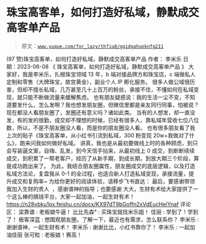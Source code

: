 # 珠宝高客单，如何打造好私域，静默成交高客单产品

> 原文：[`www.yuque.com/for_lazy/thfiu8/ggidgahuoknfg211`](https://www.yuque.com/for_lazy/thfiu8/ggidgahuoknfg211)

<ne-h2 id="556cf044" data-lake-id="556cf044"><ne-heading-ext><ne-heading-anchor></ne-heading-anchor><ne-heading-fold></ne-heading-fold></ne-heading-ext><ne-heading-content><ne-text id="u0ac101e9">(97 赞)珠宝高客单，如何打造好私域，静默成交高客单产品</ne-text></ne-heading-content></ne-h2> <ne-p id="u22d8ae71" data-lake-id="u22d8ae71"><ne-text id="uf4caa25c">作者： 李米乐</ne-text></ne-p> <ne-p id="u9d9352c1" data-lake-id="u9d9352c1"><ne-text id="uce44dd73">日期：2023-06-08</ne-text></ne-p> <ne-p id="u9891bcaf" data-lake-id="u9891bcaf"><ne-text id="u4fbd2dd6">《 珠宝高客单，如何打造好私域，静默成交高客单产品 》</ne-text></ne-p> <ne-p id="u8cb8410a" data-lake-id="u8cb8410a"><ne-text id="u061c8f7c">大家好，我是李米乐，扎根珠宝领域 13 年，b 端对接品牌方和珠宝店，c 端做私人定制和零售（大牌珠宝，故宫黄金），副业个人 IP 孵化服务。</ne-text></ne-p> <ne-p id="u0f4ef6f8" data-lake-id="u0f4ef6f8"><ne-text id="u855cfe80">很多人做公域很历害，但却不擅长私域，几万甚至几十上百万的粉丝，承接不住，不懂如何在私域变现，就只能不断做流量来缓解焦虑。</ne-text></ne-p> <ne-p id="u7d76d643" data-lake-id="u7d76d643"><ne-text id="u75bccf7c">也有朋友疑惑说：我的生活一尘不变，不知道要发什么，怎么发啊？我也想发朋友圈，但微信里都是亲友同行同事，怕被</ne-text><ne-text id="u991dd502" ne-bold="true">说</ne-text><ne-text id="u68a6a891">？现在都没人看朋友圈了，发圈还有意义吗？诸如此类。</ne-text></ne-p> <ne-p id="u613eeeca" data-lake-id="u613eeeca"><ne-text id="u03a3e481">当有的人想发，却一直没发，有的发的很勤，成交却不理想的时候，已经有很多人，靠私域年营收七位八位数，所以，不是不朋友圈没人看，而是你的朋友圈没人看。</ne-text></ne-p> <ne-p id="u42f67db5" data-lake-id="u42f67db5"><ne-text id="u556b0263">也有很多朋友看了我上次的贴子《珠宝高客单，从小红书引流到私域，300 粉变现 20w+我做对了什么》，跑来问我如何做好私域。</ne-text></ne-p> <ne-p id="u44f78688" data-lake-id="u44f78688"><ne-text id="uc3410a56">讲真，我也是从最初要做线上时的各种顾虑，到只会写装逼文案，自嗨、乱发，到今天信手拈来，从最初线上 0 成交，到断断续续成交，到积累了一帮老客户，经历了从新手期，到成长期，到放大期三个阶段，算是成功跑出来了。</ne-text></ne-p> <ne-p id="u1585fd22" data-lake-id="u1585fd22"><ne-text id="ub0f18b4e">为此，我结合朋友圈属性，朋友圈成交的底层逻辑，以及打造私域方法论，复盘我从 0-1 的全过程，也适合新人打造私域变现，承接流量，提升成交和复购率~</ne-text></ne-p> <ne-p id="u89d1322b" data-lake-id="u89d1322b"><ne-text id="u196b85a5">为给你更好的阅读体验，请移步飞书直达：</ne-text></ne-p> <ne-p id="ued02828b" data-lake-id="ued02828b"><ne-text id="u5c3fafe3">最后，要感谢带领我加入生财的贵人  ，感谢谱神的指导；也要感谢 大大，生财有术给大家提供了一个这么棒的搞钱平台，大家一起加油，一起生财有术！</ne-text>[<ne-text id="u8619b20f">https://n28vbku1px.feishu.cn/docx/KX97dT9bGoffn2xVdEucHeiYnaf</ne-text>](https://n28vbku1px.feishu.cn/docx/KX97dT9bGoffn2xVdEucHeiYnaf)</ne-p> <ne-hole id="u72b3b158" data-lake-id="u72b3b158"><ne-card data-card-name="hr" data-card-type="block" id="lnIaj" data-event-boundary="card"><ne-p id="uf586a108" data-lake-id="uf586a108"><ne-text id="u8e649c74">评论区：</ne-text></ne-p> <ne-p id="ube9a5c49" data-lake-id="ube9a5c49"><ne-text id="ufdfdc7e7">梁靠谱 : 老板娘牛逼！</ne-text> <ne-text id="u91444215">比比先森° : 买珠宝就找米乐姐！</ne-text> <ne-text id="uded96fc6">佳丽 : 学到了！学到了！</ne-text> <ne-text id="u4ceb7b6d">极客深蓝 : 想围观朋友圈，了解一下，最近也有需求，怎么联系你？</ne-text> <ne-text id="uc566fc7f">李米乐 : 谢谢谱神，一起生财有术！</ne-text> <ne-text id="ub3be86db">李米乐 : 谢谢比比，小红书靠你了！</ne-text> <ne-text id="uee4563df">李米乐 : 一起加油佳丽</ne-text> <ne-text id="u9d843645">张可粒 : 老板娘！赛高！</ne-text></ne-p></ne-card></ne-hole>